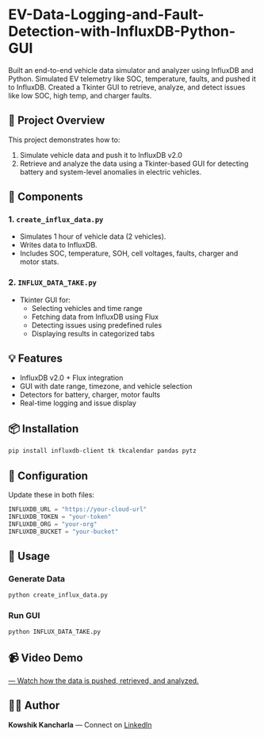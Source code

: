 # EV-Data-Logging-and-Fault-Detection-with-InfluxDB-Python-GUI

Built an end-to-end vehicle data simulator and analyzer using InfluxDB and Python. Simulated EV telemetry like SOC, temperature, faults, and pushed it to InfluxDB. Created a Tkinter GUI to retrieve, analyze, and detect issues like low SOC, high temp, and charger faults.

## 🚗 Project Overview

This project demonstrates how to:

1. Simulate vehicle data and push it to InfluxDB v2.0
2. Retrieve and analyze the data using a Tkinter-based GUI for detecting battery and system-level anomalies in electric vehicles.

## 🧰 Components

### 1. `create_influx_data.py`
- Simulates 1 hour of vehicle data (2 vehicles).
- Writes data to InfluxDB.
- Includes SOC, temperature, SOH, cell voltages, faults, charger and motor stats.

### 2. `INFLUX_DATA_TAKE.py`
- Tkinter GUI for:
  - Selecting vehicles and time range
  - Fetching data from InfluxDB using Flux
  - Detecting issues using predefined rules
  - Displaying results in categorized tabs

## 💡 Features
- InfluxDB v2.0 + Flux integration
- GUI with date range, timezone, and vehicle selection
- Detectors for battery, charger, motor faults
- Real-time logging and issue display

## 📦 Installation
```bash
pip install influxdb-client tk tkcalendar pandas pytz
```

## 🔧 Configuration
Update these in both files:
```python
INFLUXDB_URL = "https://your-cloud-url"
INFLUXDB_TOKEN = "your-token"
INFLUXDB_ORG = "your-org"
INFLUXDB_BUCKET = "your-bucket"
```

## 🚀 Usage
### Generate Data
```bash
python create_influx_data.py
```
### Run GUI
```bash
python INFLUX_DATA_TAKE.py
```

## 📹 Video Demo
<a href="https://www.youtube.com/"> — Watch how the data is pushed, retrieved, and analyzed.</a>

## 🧑‍💻 Author
**Kowshik Kancharla** — Connect on [LinkedIn](https://www.linkedin.com/)
